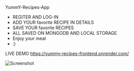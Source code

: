 YummY-Recipes-App

- REGITER AND LOG-IN
- ADD YOUR favorite RECIPE IN DETAILS
- SAVE YOUR favorite RECIPES
- ALL SAVED ON MONGODB AND LOCAL STORAGE 
- Enjoy your meal
- :)

LIVE DEMO
https://yummy-recipes-frontend.onrender.com/

![Screenshot](https://user-images.githubusercontent.com/93940739/224393226-46142d69-d400-4a09-ab89-d4683a9e5842.jpg)
